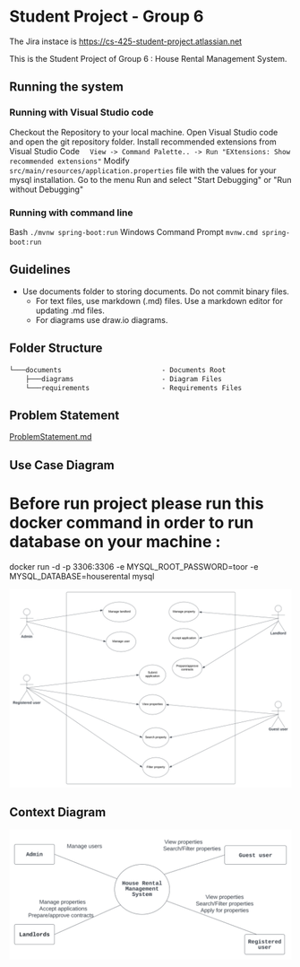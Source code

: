 # Student Project - Group 6

The Jira instace is https://cs-425-student-project.atlassian.net

This is the Student Project of Group 6 : House Rental Management System.

## Running the system

### Running with Visual Studio code

Checkout the Repository to your local machine.
Open Visual Studio code and open the git repository folder.
Install recommended extensions from Visual Studio Code ```  View -> Command Palette.. -> Run "EXtensions: Show recommended extensions"```
Modify ```src/main/resources/application.properties``` file with the values for your mysql installation.
Go to the menu Run and select "Start Debugging" or "Run without Debugging"

### Running with command line 

Bash ``` ./mvnw spring-boot:run ```
Windows Command Prompt ``` mvnw.cmd spring-boot:run ```
 ## Guidelines

* Use documents folder to storing documents. Do not commit binary files.
  * For text files, use markdown (.md) files. Use a markdown editor for updating .md files.
  * For diagrams use draw.io diagrams.

## Folder Structure

```
└───documents                         - Documents Root
    ├───diagrams                      - Diagram Files
    └───requirements                  - Requirements Files
```

## Problem Statement

[ProblemStatement.md](requirements/ProblemStatement.md)

## Use Case Diagram

# Before run project please run this docker command in order to run database on your machine : 
docker run -d -p 3306:3306 -e MYSQL_ROOT_PASSWORD=toor -e MYSQL_DATABASE=houserental mysql

<img src=documents/diagrams/UseCaseDiagram.svg/>

## Context Diagram

<img src=documents/diagrams/ContextDiagram.svg/>
